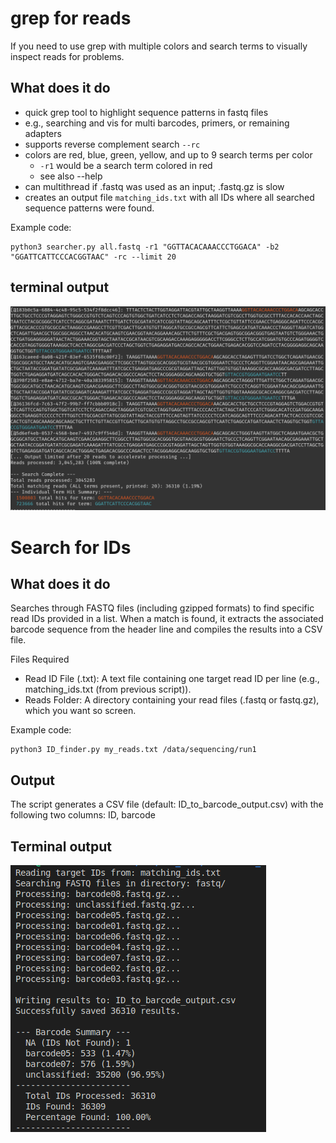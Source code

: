 grep for reads
===

If you need to use grep with multiple colors and search terms to visually inspect reads for problems.

## What does it do
* quick grep tool to highlight sequence patterns in fastq files
* e.g., searching and vis for multi barcodes, primers, or remaining adapters
* supports reverse complement search `--rc`
* colors are red, blue, green, yellow, and up to 9 search terms per color
    * `-r1` would be a search term colored in red
    * see also --help
* can multithread if .fastq was used as an input; .fastq.gz is slow
* creates an output file `matching_ids.txt` with all IDs where all searched sequence patterns were found. 

Example code:
```
python3 searcher.py all.fastq -r1 "GGTTACACAAACCCTGGACA" -b2 "GGATTCATTCCCACGGTAAC" -rc --limit 20
```

## terminal output

![alt text](image.png)

Search for IDs
===
## What does it do
Searches through FASTQ files (including gzipped formats) to find specific read IDs provided in a list. When a match is found, it extracts the associated barcode sequence from the header line and compiles the results into a CSV file.

Files Required
* Read ID File (.txt): A text file containing one target read ID per line (e.g., matching_ids.txt (from previous script)).
* Reads Folder: A directory containing your read files (.fastq or fastq.gz), which you want so screen.

Example code:
```
python3 ID_finder.py my_reads.txt /data/sequencing/run1
```

## Output

The script generates a CSV file (default: ID_to_barcode_output.csv) with the following two columns: ID, barcode

## Terminal output

![alt text](terminal_promt.png)